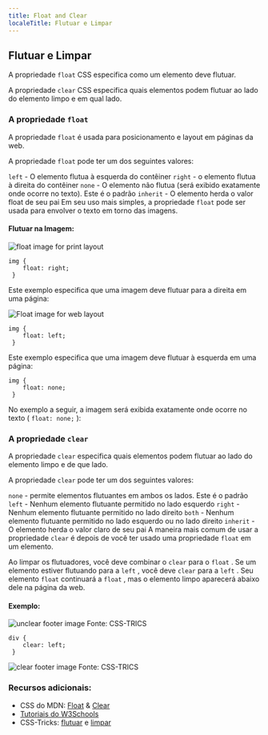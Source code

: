 ```yaml
---
title: Float and Clear
localeTitle: Flutuar e Limpar
---
```

## Flutuar e Limpar

A propriedade `float` CSS especifica como um elemento deve flutuar.

A propriedade `clear` CSS especifica quais elementos podem flutuar ao lado do elemento limpo e em qual lado.

### A propriedade `float`

A propriedade `float` é usada para posicionamento e layout em páginas da web.

A propriedade `float` pode ter um dos seguintes valores:

`left` - O elemento flutua à esquerda do contêiner `right` - o elemento flutua à direita do contêiner `none` - O elemento não flutua (será exibido exatamente onde ocorre no texto). Este é o padrão `inherit` - O elemento herda o valor float de seu pai Em seu uso mais simples, a propriedade `float` pode ser usada para envolver o texto em torno das imagens.

#### Flutuar na Imagem:

![float image for print layout](https://github.com/jamal-pb95/guides/blob/master/assets/css3-float-print-layout.png "css-tricks-float-img")
```
img { 
    float: right; 
 } 
```

Este exemplo especifica que uma imagem deve flutuar para a direita em uma página:

![Float image for web layout](https://github.com/jamal-pb95/guides/blob/master/assets/css3-float-web-text-wrap.png "float img web")
```
img { 
    float: left; 
 } 
```

Este exemplo especifica que uma imagem deve flutuar à esquerda em uma página:
```
img { 
    float: none; 
 } 
```

No exemplo a seguir, a imagem será exibida exatamente onde ocorre no texto ( `float: none;` ):

### A propriedade `clear`

A propriedade `clear` especifica quais elementos podem flutuar ao lado do elemento limpo e de que lado.

A propriedade `clear` pode ter um dos seguintes valores:

`none` - permite elementos flutuantes em ambos os lados. Este é o padrão `left` - Nenhum elemento flutuante permitido no lado esquerdo `right` - Nenhum elemento flutuante permitido no lado direito `both` - Nenhum elemento flutuante permitido no lado esquerdo ou no lado direito `inherit` - O elemento herda o valor claro de seu pai A maneira mais comum de usar a propriedade `clear` é depois de você ter usado uma propriedade `float` em um elemento.

Ao limpar os flutuadores, você deve combinar o `clear` para o `float` . Se um elemento estiver flutuando para a `left` , você deve `clear` para a `left` . Seu elemento `float` continuará a `float` , mas o elemento limpo aparecerá abaixo dele na página da web.

#### Exemplo:

![unclear footer image](https://github.com/jamal-pb95/guides/blob/master/assets/unclearedfooter.png "imagem de rodapé pouco clara") Fonte: CSS-TRICS
```
div { 
    clear: left; 
 } 
```

![clear footer image](https://github.com/jamal-pb95/guides/blob/master/assets/clearedfooter.png "imagem de rodapé claro") Fonte: CSS-TRICS

### Recursos adicionais:

*   CSS do MDN: [Float](https://developer.mozilla.org/en-US/docs/Web/CSS/float) & [Clear](https://developer.mozilla.org/en-US/docs/Web/CSS/clear)
*   [Tutoriais do W3Schools](https://www.w3schools.com/css/css_float.asp)
*   CSS-Tricks: [flutuar](https://css-tricks.com/all-about-floats/) e [limpar](https://css-tricks.com/almanac/properties/c/clear/)